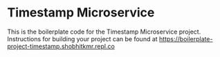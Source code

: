 # Timestamp Microservice

This is the boilerplate code for the Timestamp Microservice project. Instructions for building your project can be found at https://boilerplate-project-timestamp.shobhitkmr.repl.co
